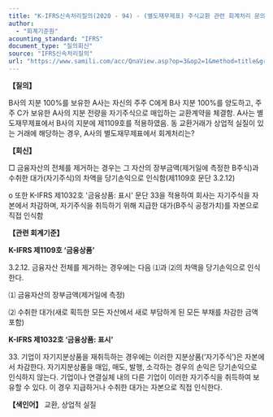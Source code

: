 ```yaml
---
title: "K-IFRS신속처리질의(2020 - 94) - (별도재무제표) 주식교환 관련 회계처리 문의"
author:
  - "회계기준원"
acounting_standard: "IFRS"
document_type: "질의회신"
source: "IFRS신속처리질의"
url: "https://www.samili.com/acc/QnaView.asp?op=3&op2=1&method=title&group=2124-15;1&orgcode=3&searchword=&page=25&code=K%2DIFRS%EC%8B%A0%EC%86%8D%EC%B2%98%EB%A6%AC%EC%A7%88%EC%9D%98%2D94%3A202012"
---
```

**【질의】**

  

B사의 지분 100%를 보유한 A사는 자신의 주주 C에게 B사 지분 100%를 양도하고, 주주 C가 보유한 A사의 지분 전량을 자기주식으로 매입하는 교환계약을 체결함. A사는 별도재무제표에서 B사의 지분에 제1109호를 적용하였음. 동 교환거래가 상업적 실질이 있는 거래에 해당하는 경우, A사의 별도재무제표에서 회계처리는?

  
  

**【회신】**

  

□ 금융자산의 전체를 제거하는 경우는 그 자산의 장부금액(제거일에 측정한 B주식)과 수취한 대가(자기주식)의 차액을 당기손익으로 인식함(제1109호 문단 3.2.12)

  

o 또한 K-IFRS 제1032호 '금융상품: 표시' 문단 33을 적용하여 회사는 자기주식을 자본에서 차감하며, 자기주식을 취득하기 위해 지급한 대가(B주식 공정가치)를 자본으로 직접 인식함

  
  

**【관련 회계기준】**

  

**K-IFRS 제1109호 ‘금융상품’**

  

3.2.12. 금융자산 전체를 제거하는 경우에는 다음 ⑴과 ⑵의 차액을 당기손익으로 인식한다.

⑴ 금융자산의 장부금액(제거일에 측정)

⑵ 수취한 대가(새로 획득한 모든 자산에서 새로 부담하게 된 모든 부채를 차감한 금액 포함)

  

**K-IFRS 제1032호 ‘금융상품: 표시’**

  

33\. 기업이 자기지분상품을 재취득하는 경우에는 이러한 지분상품(‘자기주식’)은 자본에서 차감한다. 자기지분상품을 매입, 매도, 발행, 소각하는 경우의 손익은 당기손익으로 인식하지 않는다. 기업이나 연결실체 내의 다른 기업이 이러한 자기주식을 취득하여 보유할 수 있다. 이 경우 지급하거나 수취한 대가는 자본으로 직접 인식한다.

  
  

**【색인어】** 교환, 상업적 실질
